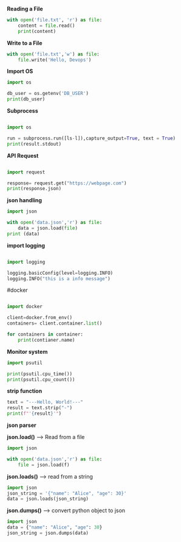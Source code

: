 **Reading a File**

```python
with open('file.txt', 'r') as file:
    content = file.read()
    print(content)
```

**Write to a File**

```python
with open('file.txt','w') as file:
    file.write('Hello, Devops')
```
**Import OS**

```python
import os

db_user = os.getenv('DB_USER')
print(db_user)
```
**Subprocess**

```python

import os

run = subprocess.run([ls-l]),capture_output=True, text = True)
print(result.stdout)
```
**API Request**

```python

import request

response= request.get("https://webpage.com")
print(response.json)
```

**json handling**

```python
import json 

with open('data.json','r') as file:
    data = json.load(file)
print (data)
```
**import logging**

```python

import logging

logging.basicConfig(level=logging.INFO)
logging.INFO("this is a info message")
```

#docker

```python

import docker

client=docker.from_env()
containers= client.container.list()

for containers in container:
    print(contianer.name)
```

**Monitor system**

```python
import psutil

print(psutil.cpu_time())
print(psutil.cpu_count())

```
**strip function**
```python
text = "---Hello, World!---"
result = text.strip("-")
print(f"'{result}'")
```

**json parser**

**json.load()**  --> Read from a file 

```python
import json

with open('data.json','r') as file:
    file = json.load(f)
```

**json.loads()** --> read from a string

```python
import json
json_string = '{"name": "Alice", "age": 30}'
data = json.loads(json_string)
```

**json.dumps()** --> convert python object to json

```python
import json
data = {"name": "Alice", "age": 30}
json_string = json.dumps(data)
```






